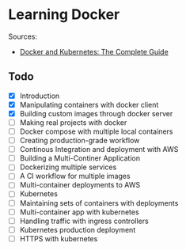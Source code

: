 # Learning Docker

Sources:
- [Docker and Kubernetes: The Complete Guide](https://www.udemy.com/docker-and-kubernetes-the-complete-guide/?xref=E0Aed11STH4LPUQvCz0GJFABTmM=)

## Todo
- [x] Introduction
- [x] Manipulating containers with docker client
- [x] Building custom images through docker server
- [ ] Making real projects with docker
- [ ] Docker compose with multiple local containers
- [ ] Creating production-grade workflow
- [ ] Continous Integration and deployment with AWS
- [ ] Building a Multi-Continer Application
- [ ] Dockerizing multiple services
- [ ] A CI workflow for multiple images
- [ ] Multi-container deployments to AWS
- [ ] Kubernetes
- [ ] Maintaining sets of containers with deployments
- [ ] Multi-container app with kubernetes
- [ ] Handling traffic with ingress controllers
- [ ] Kubernetes production deployment
- [ ] HTTPS with kubernetes